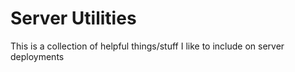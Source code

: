 # Server Utilities
This is a collection of helpful things/stuff I like to include on server deployments
